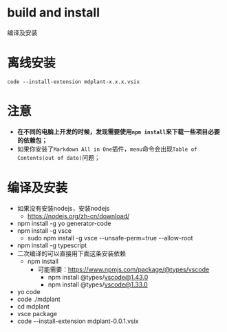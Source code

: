 # build and install

编译及安装

# 离线安装

`code --install-extension mdplant-x.x.x.vsix`

# 注意

* **在不同的电脑上开发的时候，发现需要使用`npm install`来下载一些项目必要的依赖包；**
* 如果你安装了`Markdown All in One`插件，`menu`命令会出现`Table of Contents(out of date)`问题；

# 编译及安装

* 如果没有安装nodejs，安装nodejs
  * https://nodejs.org/zh-cn/download/
* npm install -g yo generator-code
* npm install -g vsce
  * sudo npm install -g vsce --unsafe-perm=true --allow-root
* npm install -g typescript
* 二次编译的可以直接用下面这条安装依赖
  * npm install
    * 可能需要：https://www.npmjs.com/package/@types/vscode
      * npm install @types/vscode@1.43.0
      * npm install @types/vscode@1.33.0
* yo code
* code ./mdplant
* cd mdplant
* vsce package
* code --install-extension mdplant-0.0.1.vsix
